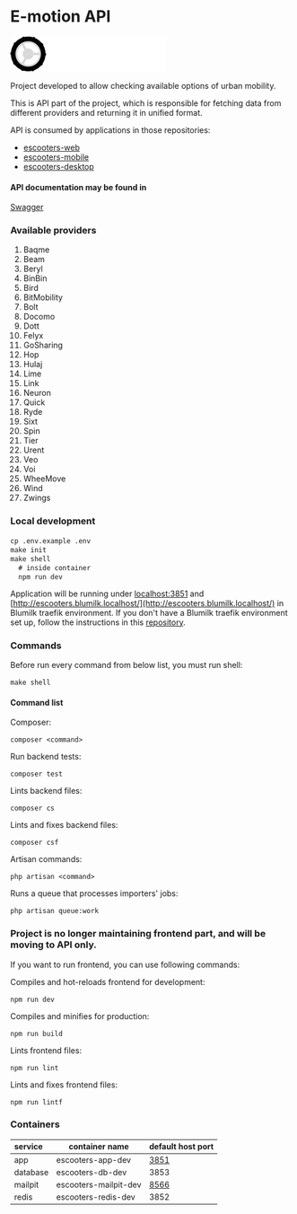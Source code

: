 # E-motion API
![logo.png](public/icons/logo.svg)

Project developed to allow checking available options of urban mobility. 

This is API part of the project,
which is responsible for fetching data from different providers and returning it in unified format.

API is consumed by applications in those repositories:
- [escooters-web](https://github.com/blumilksoftware/e-motion-web)
- [escooters-mobile](https://github.com/blumilksoftware/e-motion-mobile)
- [escooters-desktop](https://github.com/blumilksoftware/e-motion-desktop)

#### API documentation may be found in 
[Swagger](api.json)

### Available providers

1. Baqme
1. Beam
1. Beryl
1. BinBin
1. Bird
1. BitMobility
1. Bolt
1. Docomo
1. Dott
1. Felyx
1. GoSharing
1. Hop
1. Hulaj
1. Lime
1. Link
1. Neuron
1. Quick
1. Ryde
1. Sixt
1. Spin
1. Tier
1. Urent
1. Veo
1. Voi
1. WheeMove
1. Wind
1. Zwings

### Local development
```
cp .env.example .env
make init
make shell
  # inside container
  npm run dev
```
Application will be running under [localhost:3851](http://localhost:3851) and [http://escooters.blumilk.localhost/](http://escooters.blumilk.localhost/) in Blumilk traefik environment. If you don't have a Blumilk traefik environment set up, follow the instructions in this [repository](https://github.com/blumilksoftware/environment).


### Commands
Before run every command from below list, you must run shell:
```
make shell
```
#### Command list
Composer:
```
composer <command>
```
Run backend tests:
```
composer test
```
Lints backend files:
```
composer cs
```
Lints and fixes backend files:
```
composer csf
```
Artisan commands:
```
php artisan <command>
```
Runs a queue that processes importers' jobs:
```
php artisan queue:work
```

### Project is no longer maintaining frontend part, and will be moving to API only.
If you want to run frontend, you can use following commands:

Compiles and hot-reloads frontend for development:
```
npm run dev
```
Compiles and minifies for production:
```
npm run build
```
Lints frontend files:
```
npm run lint
```
Lints and fixes frontend files:
```
npm run lintf
```


### Containers

| service  | container name        | default host port             |
|:---------|-----------------------|-------------------------------|
| app      | escooters-app-dev     | [3851](http://localhost:3851) |
| database | escooters-db-dev      | 3853                          |
| mailpit  | escooters-mailpit-dev | [8566](http://localhost:3856) |
| redis    | escooters-redis-dev   | 3852                          |
